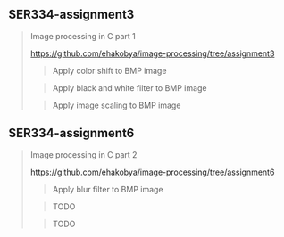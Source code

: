 ## SER334-assignment3
> Image processing in C part 1
>
> https://github.com/ehakobya/image-processing/tree/assignment3
>
>> Apply color shift to BMP image
>
>> Apply black and white filter to BMP image
>
>> Apply image scaling to BMP image
> 


## SER334-assignment6
> Image processing in C part 2
>
> https://github.com/ehakobya/image-processing/tree/assignment6
>
>> Apply blur filter to BMP image
>
>> TODO
>
>> TODO